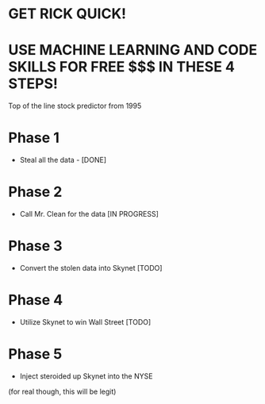 # GET RICK QUICK! 

# USE MACHINE LEARNING AND CODE SKILLS FOR FREE $$$ IN THESE 4 STEPS!

Top of the line stock predictor from 1995

# Phase 1 
- Steal all the data - [DONE]

# Phase 2 
- Call Mr. Clean for the data [IN PROGRESS]

# Phase 3 
- Convert the stolen data into Skynet [TODO]

# Phase 4 
- Utilize Skynet to win Wall Street [TODO]

# Phase 5 
- Inject steroided up Skynet into the NYSE


(for real though, this will be legit)
